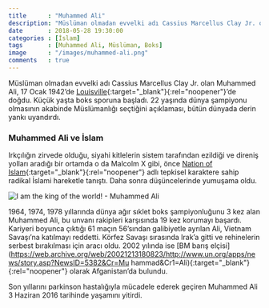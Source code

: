 ```yaml
---
title      : "Muhammed Ali"
description: "Müslüman olmadan evvelki adı Cassius Marcellus Clay Jr. olan Muhammed Ali, 17 Ocak 1942’de Louisville’de doğdu. Küçük yaşta boks sporuna başladı. 22 yaşında dünya şampiyonu olmasının akabinde Müslümanlığı seçtiğini açıklaması, bütün dünyada derin yankı uyandırdı."
date       : 2018-05-28 19:30:00
categories : [İslam]
tags       : [Muhammed Ali, Müslüman, Boks]
image      : "/images/muhammed-ali.png"
comments   : true
---
```


Müslüman olmadan evvelki adı Cassius Marcellus Clay Jr. olan Muhammed Ali, 17 Ocak 1942’de [Louisville](https://goo.gl/maps/hsPKfJwhTi22){:target="_blank"}{:rel="noopener"}’de doğdu. Küçük yaşta boks sporuna başladı. 22 yaşında dünya şampiyonu olmasının akabinde Müslümanlığı seçtiğini açıklaması, bütün dünyada derin yankı uyandırdı.

### Muhammed Ali ve İslam

Irkçılığın zirvede olduğu, siyahi kitlelerin sistem tarafından ezildiği ve direniş yolları aradığı bir ortamda o da Malcolm X gibi, önce [Nation of Islam](https://www.noi.org/){:target="_blank"}{:rel="noopener"} adlı tepkisel karaktere sahip radikal İslami hareketle tanıştı. Daha sonra düşüncelerinde yumuşama oldu.

![I am the king of the world! - Muhammed Ali](https://i.giphy.com/media/94alRKTe1Bsnm/giphy.gif)

1964, 1974, 1978 yıllarında dünya ağır sıklet boks şampiyonluğunu 3 kez alan Muhammed Ali, bu unvanı rakipleri karşısında 19 kez korumayı başardı. Kariyeri boyunca çıktığı 61 maçın 56’sından galibiyetle ayrılan Ali, Vietnam Savaşı’na katılmayı reddetti. Körfez Savaşı sırasında Irak’a gitti ve rehinelerin serbest bırakılması için aracı oldu. 2002 yılında ise [BM barış elçisi](https://web.archive.org/web/20021213180823/http://www.un.org/apps/news/story.asp?NewsID=5382&Cr=Mu
hammad&Cr1=Ali){:target="_blank"}{:rel="noopener"} olarak Afganistan’da bulundu.

Son yıllarını parkinson hastalığıyla mücadele ederek geçiren Muhammed Ali 3 Haziran 2016 tarihinde yaşamını yitirdi.